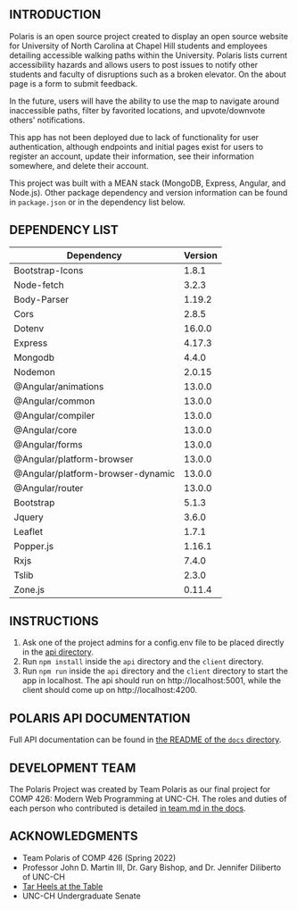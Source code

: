 INTRODUCTION
----------------------------------------------------------------------


Polaris is an open source project created to display an open source website for University of North Carolina at Chapel Hill students and employees detailing accessible walking paths within the University. Polaris lists current accessibility hazards and allows users to post issues to notify other students and faculty of disruptions such as a broken elevator. On the about page is a form to submit feedback. 

In the future, users will have the ability to use the map to navigate around inaccessible paths, filter by favorited locations, and upvote/downvote others' notifications.

This app has not been deployed due to lack of functionality for user authentication, although endpoints and initial pages exist for users to register an account, update their information, see their information somewhere, and delete their account.

This project was built with a MEAN stack (MongoDB, Express, Angular, and Node.js). Other package dependency and version information can be found in `package.json` or in the dependency list below.


DEPENDENCY LIST
----------------------------------------------------------------------
Dependency | Version 
--- | ---
Bootstrap-Icons | 1.8.1 
Node-fetch | 3.2.3
Body-Parser | 1.19.2
Cors | 2.8.5
Dotenv | 16.0.0
Express | 4.17.3
Mongodb | 4.4.0
Nodemon | 2.0.15
@Angular/animations | 13.0.0
@Angular/common | 13.0.0
@Angular/compiler | 13.0.0
@Angular/core | 13.0.0
@Angular/forms	| 13.0.0
@Angular/platform-browser | 13.0.0
@Angular/platform-browser-dynamic | 13.0.0
@Angular/router | 13.0.0
Bootstrap | 5.1.3
Jquery | 3.6.0
Leaflet | 1.7.1
Popper.js | 1.16.1
Rxjs | 7.4.0
Tslib | 2.3.0
Zone.js | 0.11.4


INSTRUCTIONS
----------------------------------------------------------------------

1. Ask one of the project admins for a config.env file to be placed directly in the [api directory](https://github.com/comp426-2022-spring/a99-polaris/tree/main/api).
2. Run `npm install` inside the `api` directory and the `client` directory.
3. Run `npm run` inside the `api` directory and the `client` directory to start the app in localhost. The api should run on http://localhost:5001, while the client should come up on http://localhost:4200.


POLARIS API DOCUMENTATION
----------------------------------------------------------------------
Full API documentation can be found in [the README of the `docs` directory](https://github.com/comp426-2022-spring/a99-polaris/blob/main/docs/README.md#polaris-api-documentation).


DEVELOPMENT TEAM
----------------------------------------------------------------------


The Polaris Project was created by Team Polaris as our final project for COMP 426: Modern Web Programming at UNC-CH. The roles and duties of each person who contributed is detailed [in team.md in the docs](https://github.com/comp426-2022-spring/a99-polaris/blob/main/docs/team.md).


ACKNOWLEDGMENTS
----------------------------------------------------------------------


- Team Polaris of COMP 426 (Spring 2022)
- Professor John D. Martin III, Dr. Gary Bishop, and Dr. Jennifer Diliberto of UNC-CH
- [Tar Heels at the Table](https://tarheels.live/tarheelsatthetable/)
- UNC-CH Undergraduate Senate